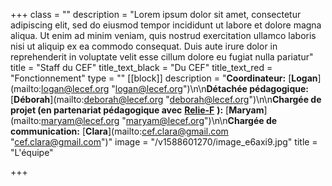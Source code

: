 +++
class = ""
description = "Lorem ipsum dolor sit amet, consectetur adipiscing elit, sed do eiusmod tempor incididunt ut labore et dolore magna aliqua. Ut enim ad minim veniam, quis nostrud exercitation ullamco laboris nisi ut aliquip ex ea commodo consequat. Duis aute irure dolor in reprehenderit in voluptate velit esse cillum dolore eu fugiat nulla pariatur"
title = "Staff du CEF"
title_text_black = "Du CEF"
title_text_red = "Fonctionnement"
type = ""
[[block]]
description = "**Coordinateur:** [**Logan**](mailto:logan@lecef.org \"logan@lecef.org\")\n\n**Détachée pédagogique:** [**Déborah**](mailto:deborah@lecef.org \"deborah@lecef.org\")\n\n**Chargée de projet (en partenariat pédagogique avec** [**Relie-F**](http://relie-f.be/) **):** [**Maryam**](mailto:maryam@lecef.org \"maryam@lecef.org\")\n\n**Chargée de communication:** [**Clara**](mailto:cef.clara@gmail.com \"cef.clara@gmail.com\")"
image = "/v1588601270/image_e6axi9.jpg"
title = "L'équipe"

+++
